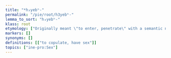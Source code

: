 ```yaml
---
title: "*h₃yebʰ-"
permalink: "/pie/root/h3yebʰ-"
lemma_to_sort: "h₃yebʰ-"
klass: root
etymology: ["Originally meant \"to enter, penetrate\" with a semantic narrowing to \"copulate\". The original meaning can be seen in Luwian [script needed] (˚ipatarma-, “west”), [script needed] (˚iparwašša/i-, “western”) (< pre-form *ipa- (“west, sunset”)), Tocharian A yäw-, Tocharian B yäp- (“to enter, set (of sun)”); see also Ancient Greek Ζέφῠρος (Zéphuros, “west wind”), ζόφος (zóphos, “darkness, gloom; the dark quarter, the west”) . The semantic specialization was confined to the central and eastern parts of the IE speech community, and did not affect either Tocharian or Anatolian, and has left no trace in the West IE."]
markers: []
synonyms: []
definitions: [["to copulate, have sex"]]
topics: ["ine-pro:Sex"]
---
```

